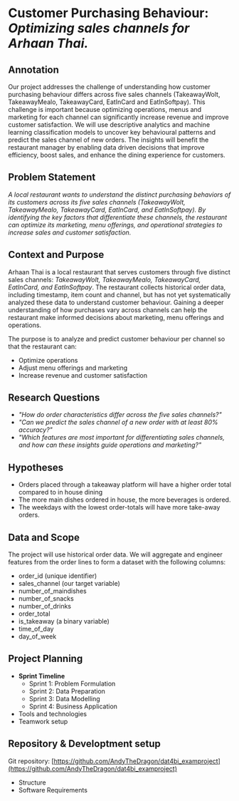 # Customer Purchasing Behaviour: *Optimizing sales channels for Arhaan Thai.*

## Annotation

Our project addresses the challenge of understanding how customer purchasing behaviour differs across five sales channels (TakeawayWolt, TakeawayMealo, TakeawayCard, EatInCard and EatInSoftpay).
This challenge is important because optimizing operations, menus and marketing for each channel can significantly increase revenue and improve customer satisfaction.
We will use descriptive analytics and machine learning classification models to uncover key behavioural patterns and predict the sales channel of new orders.
The insights will benefit the restaurant manager by enabling data driven decisions that improve efficiency, boost sales, and enhance the dining experience for customers.

## Problem Statement

*A local restaurant wants to understand the distinct purchasing behaviors of its customers across its five sales channels (TakeawayWolt, TakeawayMealo, TakeawayCard, EatInCard, and EatInSoftpay). By identifying the key factors that differentiate these channels, the restaurant can optimize its marketing, menu offerings, and operational strategies to increase sales and customer satisfaction.*

## Context and Purpose

Arhaan Thai is a local restaurant that serves customers through five distinct sales channels: *TakeawayWolt, TakeawayMealo, TakeawayCard, EatInCard, and EatInSoftpay*.
 The restaurant collects historical order data, including timestamp, item count and channel, but has not yet systematically analyzed these data to understand customer behaviour. Gaining a deeper understanding of how purchases vary across channels can help the restaurant make informed decisions about marketing, menu offerings and operations.

The purpose is to analyze and predict customer behaviour per channel so that the restaurant can:

- Optimize operations
- Adjust menu offerings and marketing
- Increase revenue and customer satisfaction

## Research Questions

- *"How do order characteristics differ across the five sales channels?"*
- *"Can we predict the sales channel of a new order with at least 80% accuracy?"*
- *"Which features are most important for differentiating sales channels, and how can these insights guide operations and marketing?"*

## Hypotheses

- Orders placed through a takeaway platform will have a higher order total compared to in house dining
- The more main dishes ordered in house, the more beverages is ordered.
- The weekdays with the lowest order-totals will have more take-away orders.

## Data and Scope

The project will use historical order data. We will aggregate and engineer features from the order lines to form a dataset with the following columns:

- order_id (unique identifier)
- sales_channel (our target variable)
- number_of_maindishes
- number_of_snacks
- number_of_drinks
- order_total
- is_takeaway (a binary variable)
- time_of_day
- day_of_week

## Project Planning

- **Sprint Timeline**
  - Sprint 1: Problem Formulation
  - Sprint 2: Data Preparation
  - Sprint 3: Data Modelling
  - Sprint 4: Business Application
- Tools and technologies
- Teamwork setup

## Repository & Developtment setup

Git repository: [https://github.com/AndyTheDragon/dat4bi_examproject](https://github.com/AndyTheDragon/dat4bi_examproject)

- Structure
- Software Requirements
